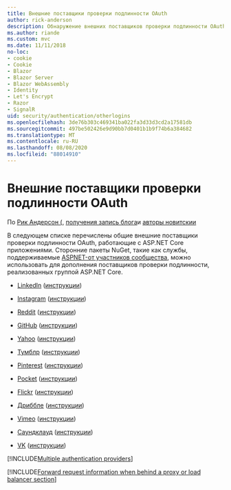 ```yaml
---
title: Внешние поставщики проверки подлинности OAuth
author: rick-anderson
description: Обнаружение внешних поставщиков проверки подлинности OAuth, которые работают с ASP.NET Core приложениями.
ms.author: riande
ms.custom: mvc
ms.date: 11/11/2018
no-loc:
- cookie
- Cookie
- Blazor
- Blazor Server
- Blazor WebAssembly
- Identity
- Let's Encrypt
- Razor
- SignalR
uid: security/authentication/otherlogins
ms.openlocfilehash: 3de76b303c469341ba022fa3d33d3cd2a17581db
ms.sourcegitcommit: 497be502426e9d90bb7d0401b1b9f74b6a384682
ms.translationtype: MT
ms.contentlocale: ru-RU
ms.lasthandoff: 08/08/2020
ms.locfileid: "88014910"
---
```

# <a name="external-oauth-authentication-providers"></a>Внешние поставщики проверки подлинности OAuth

По [Рик Андерсон (](https://twitter.com/RickAndMSFT), [получения запись блога](https://github.com/rustd)и [авторы новитскии](https://github.com/01binary)

В следующем списке перечислены общие внешние поставщики проверки подлинности OAuth, работающие с ASP.NET Core приложениями. Сторонние пакеты NuGet, такие как службы, поддерживаемые [ASPNET-от участников сообщества](https://www.nuget.org/packages?q=owners%3Aaspnet-contrib+title%3AOAuth), можно использовать для дополнения поставщиков проверки подлинности, реализованных группой ASP.NET Core.

* [LinkedIn](https://www.linkedin.com/developer/apps) ([инструкции](https://developer.linkedin.com/docs/oauth2))

* [Instagram](https://www.instagram.com/developer/register/) ([инструкции](https://www.instagram.com/developer/authentication/))

* [Reddit](https://www.reddit.com/login?dest=https%3A%2F%2Fwww.reddit.com%2Fprefs%2Fapps) ([инструкции](https://github.com/reddit/reddit/wiki/OAuth2-Quick-Start-Example))

* [GitHub](https://github.com/login?return_to=https%3A%2F%2Fgithub.com%2Fsettings%2Fapplications%2Fnew) ([инструкции](https://developer.github.com/v3/oauth/))

* [Yahoo](https://login.yahoo.com/config/login?src=devnet&.done=http%3A%2F%2Fdeveloper.yahoo.com%2Fapps%2Fcreate%2F) ([инструкции](https://developer.yahoo.com/bbauth/user.html))

* [Тумблр](https://www.tumblr.com/oauth/apps) ([инструкции](https://www.tumblr.com/docs/api/v2#auth))

* [Pinterest](https://www.pinterest.com/login/?next=http%3A%2F%2Fdevsite%2Fapps%2F) ([инструкции](https://developers.pinterest.com/docs/api/overview/?))

* [Pocket](https://getpocket.com/developer/apps/new) ([инструкции](https://getpocket.com/developer/docs/authentication))

* [Flickr](https://www.flickr.com/services/apps/create) ([инструкции](https://www.flickr.com/services/api/auth.oauth.html))

* [Дриббле](https://dribbble.com/signup) ([инструкции](https://developer.dribbble.com/v1/oauth/))

* [Vimeo](https://vimeo.com/join) ([инструкции](https://developer.vimeo.com/api/authentication))

* [Саундклауд](https://soundcloud.com/you/apps/new) ([инструкции](https://developers.soundcloud.com/blog/we-love-oauth-2))

* [VK](https://vk.com/apps?act=manage) ([инструкции](https://vk.com/pages?oid=-17680044&p=Authorizing_Sites))

[!INCLUDE[Multiple authentication providers](includes/chain-auth-providers.md)]

[!INCLUDE[Forward request information when behind a proxy or load balancer section](includes/forwarded-headers-middleware.md)]
